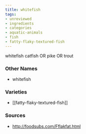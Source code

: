 ```yaml
---
title: whitefish
tags:
- unreviewed
- ingredients
- categories
- aquatic-animals
- fish
- fatty-flaky-textured-fish
---
```

whitefish catfish OR pike OR trout

### Other Names

* whitefish

### Varieties

* [[fatty-flaky-textured-fish]]

### Sources
* http://foodsubs.com/Fflakfat.html
